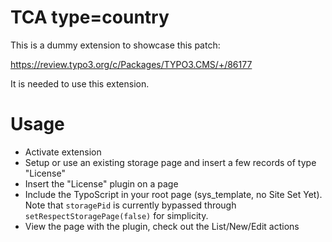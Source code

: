 # TCA type=country

This is a dummy extension to showcase this patch:

https://review.typo3.org/c/Packages/TYPO3.CMS/+/86177

It is needed to use this extension.

# Usage

* Activate extension
* Setup or use an existing storage page and insert a few records of type "License"
* Insert the "License" plugin on a page
* Include the TypoScript in your root page (sys_template, no Site Set Yet). Note that `storagePid` is currently bypassed through `setRespectStoragePage(false)` for simplicity.
* View the page with the plugin, check out the List/New/Edit actions
